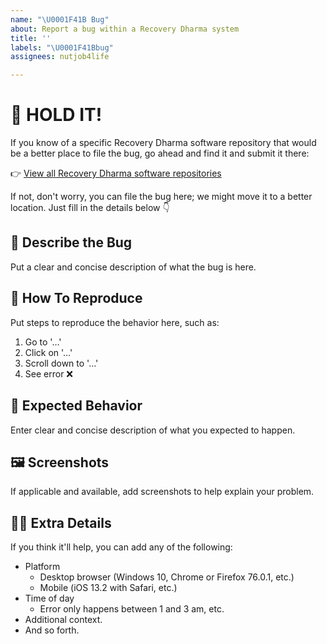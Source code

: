 ```yaml
---
name: "\U0001F41B Bug"
about: Report a bug within a Recovery Dharma system
title: ''
labels: "\U0001F41Bbug"
assignees: nutjob4life

---
```


# 🛑  HOLD IT!

If you know of a specific Recovery Dharma software repository that would be a better place to file the bug, go ahead and find it and submit it there:

👉 [View all Recovery Dharma software repositories](https://github.com/RecoveryDharma)

If not, don't worry, you can file the bug here; we might move it to a better location. Just fill in the details below 👇

## 📄 Describe the Bug

Put a clear and concise description of what the bug is here. 

## 📜 How To Reproduce

Put steps to reproduce the behavior here, such as:
1. Go to '…'
2. Click on '…'
3. Scroll down to '…'
4. See error ❌

## 🔎 Expected Behavior

Enter clear and concise description of what you expected to happen.

## 🖼 Screenshots

If applicable and available, add screenshots to help explain your problem.

## 🕵️‍♀️ Extra Details

If you think it'll help, you can add any of the following:

-   Platform
    -   Desktop browser (Windows 10, Chrome or Firefox 76.0.1, etc.)
    -   Mobile (iOS 13.2 with Safari, etc.)
-   Time of day
    -   Error only happens between 1 and 3 am, etc.
-   Additional context.
-   And so forth.
